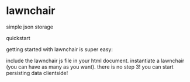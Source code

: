 lawnchair
=========

simple json storage



quickstart

getting started with lawnchair is super easy:

include the lawnchair js file in your html document.
instantiate a lawnchair (you can have as many as you want).
there is no step 3! you can start persisting data clientside!